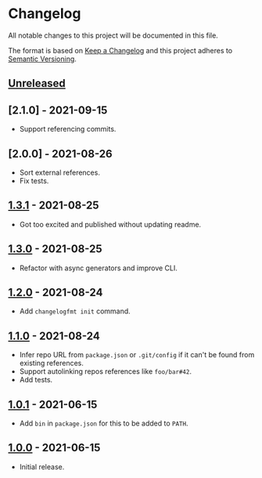 # Changelog
All notable changes to this project will be documented in this file.

The format is based on [Keep a Changelog](http://keepachangelog.com/en/1.0.0/)
and this project adheres to [Semantic Versioning](http://semver.org/spec/v2.0.0.html).

## [Unreleased]

## [2.1.0] - 2021-09-15
* Support referencing commits.

## [2.0.0] - 2021-08-26
* Sort external references.
* Fix tests.

## [1.3.1] - 2021-08-25
* Got too excited and published without updating readme.

## [1.3.0] - 2021-08-25
* Refactor with async generators and improve CLI.

## [1.2.0] - 2021-08-24
* Add `changelogfmt init` command.

## [1.1.0] - 2021-08-24
* Infer repo URL from `package.json` or `.git/config` if it can't be
  found from existing references.
* Support autolinking repos references like `foo/bar#42`.
* Add tests.

## [1.0.1] - 2021-06-15
* Add `bin` in `package.json` for this to be added to `PATH`.

## [1.0.0] - 2021-06-15
* Initial release.

[Unreleased]: https://github.com/valeriangalliat/changelogfmt/compare/v1.3.1...HEAD
[1.3.1]: https://github.com/valeriangalliat/changelogfmt/compare/v1.3.0...v1.3.1
[1.3.0]: https://github.com/valeriangalliat/changelogfmt/compare/v1.2.0...v1.3.0
[1.2.0]: https://github.com/valeriangalliat/changelogfmt/compare/v1.1.0...v1.2.0
[1.1.0]: https://github.com/valeriangalliat/changelogfmt/compare/v1.0.1...v1.1.0
[1.0.1]: https://github.com/valeriangalliat/changelogfmt/compare/v1.0.0...v1.0.1
[1.0.0]: https://github.com/valeriangalliat/changelogfmt/tree/v1.0.0
